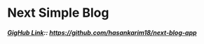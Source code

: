# Next Simple Blog 

##### [GigHub Link](https://github.com/hasankarim18/next-blog-app):: https://github.com/hasankarim18/next-blog-app